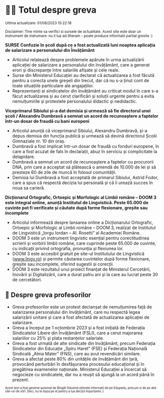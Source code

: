 # 👩‍🏫 Totul despre greva
<sub>Ultima actualizare: 01/08/2023 15:22:18</sub>

<sub>Disclaimer: Tine minte sa verifici si sursele de actualitate. Acest site este doar un instrument de indrumare: nu il lua ad litteram - poate produce informatii partial gresite :)</sub>

**SURSE Confuzie în școli după ce a fost actualizată luni noaptea aplicația de salarizare a personalului din Învățământ**
- Articolul relatează despre problemele apărute în urma actualizării aplicației de salarizare a personalului din învățământ, care a generat erori și discrepanțe între salariile afișate și cele reale.
- Surse din Ministerul Educației au declarat că actualizarea a fost făcută pentru a corecta unele greșeli din trecut, dar că nu s-a ținut cont de toate situațiile particulare ale angajaților.
- Reprezentanți ai sindicatelor din învățământ au criticat modul în care s-a făcut actualizarea și au cerut clarificări și soluții urgente pentru a evita nemulțumirile și protestele personalului didactic și nedidactic.

**Viceprimarul Sibiului și-a dat demisia și urmează să fie directorul unei școli / Alexandru Dumbravă a semnat un acord de recunoaștere a faptelor într-un dosar de fraudă cu bani europeni**
- Articolul anunță că viceprimarul Sibiului, Alexandru Dumbravă, și-a depus demisia din funcția publică și urmează să devină directorul Școlii Gimnaziale nr. 10 din oraș.
- Dumbravă a fost implicat într-un dosar de fraudă cu fonduri europene, în care a fost acuzat de fals în declarații, abuz în serviciu și complicitate la delapidare.
- Dumbravă a semnat un acord de recunoaștere a faptelor cu procurorii DNA, prin care a acceptat să plătească o amendă de 10.000 de lei și să presteze 60 de zile de muncă în folosul comunității.
- Demisia lui Dumbravă a fost acceptată de primarul Sibiului, Astrid Fodor, care a spus că respectă decizia lui personală și că îi urează succes în noua sa carieră.

**Dicționarul Ortografic, Ortoepic și Morfologic al Limbii române – DOOM 3 este integral online, anunță Institutul de Lingvistică. Peste 65.000 de cuvinte pot fi verificate și căutate după forme flexionare, greșite sau incomplete**
- Articolul informează despre lansarea online a Dicționarului Ortografic, Ortoepic și Morfologic al Limbii române – DOOM 3, realizat de Institutul de Lingvistică „Iorgu Iordan – Al. Rosetti” al Academiei Române.
- DOOM 3 este un instrument lingvistic esențial pentru corectitudinea scrierii și vorbirii limbii române, care cuprinde peste 65.000 de cuvinte, cu indicații privind ortografia, pronunția și flexiunea lor.
- DOOM 3 este accesibil gratuit pe site-ul Institutului de Lingvistică (www.lingv.ro) și permite căutarea cuvintelor după forme flexionare, greșite sau incomplete, oferind sugestii și corecții.
- DOOM 3 este rezultatul unui proiect finanțat de Ministerul Cercetării, Inovării și Digitalizării, care a durat patru ani și la care au lucrat peste 30 de cercetători.

## 🏫 Despre greva profesorilor
- Greva profesorilor este un protest declanșat de nemulțumirea față de salarizarea personalului din învățământ, care nu respectă legea salarizării unitare și care a fost afectată de actualizarea aplicației de salarizare.
- Greva a început pe 1 octombrie 2023 și a fost inițiată de Federația Sindicatelor Libere din Învățământ (FSLI), care a cerut majorarea salariilor cu 25% și plata restanțelor salariale.
- Greva a fost urmată de alte sindicate din învățământ, precum Federația Sindicatelor din Educație „Spiru Haret” (FSE) și Federația Națională Sindicală „Alma Mater” (FNS), care au avut revendicări similare.
- Greva a afectat peste 80% din unitățile de învățământ din țară, provocând perturbări în desfășurarea procesului educațional și în pregătirea examenelor naționale. Ministerul Educației a încercat să negocieze cu sindicatele, dar nu a reușit să ajungă la un acord până în prezent.


<sub><sub>Acest text a fost generat automat de BingAI folosind ultimele informatii de pe Edupedu, precum si de pe alte site-uri de stiri. Deci, nu te baza pe el pentru a lua decizii importante :)</sub></sub>
